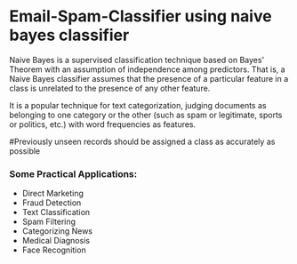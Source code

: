 # Email-Spam-Classifier using naive bayes classifier

Naive Bayes is a supervised classification technique based on Bayes' Theorem with an assumption of independence among predictors. That is, a Naive Bayes classifier assumes that the presence of a particular feature in a class is unrelated to the presence of any other feature.

It is a popular technique for text categorization, judging documents as belonging to one category or the other (such as spam or legitimate, sports or politics, etc.) with word frequencies as features.

#Previously unseen records should be assigned a class as accurately as possible


### Some Practical Applications:
* Direct Marketing
* Fraud Detection
* Text Classification
* Spam Filtering
* Categorizing News
* Medical Diagnosis
* Face Recognition
